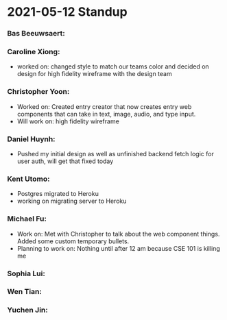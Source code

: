 # 2021-05-12 Standup

### **Bas Beeuwsaert:**

### **Caroline Xiong:**
- worked on: changed style to match our teams color and decided on design for high fidelity wireframe with the design team

### **Christopher Yoon:**
- Worked on: Created entry creator that now creates entry web components that can take in text, image, audio, and type input.
- Will work on: high fidelity wireframe

### **Daniel Huynh:**
- Pushed my initial design as well as unfinished backend fetch logic for user auth, will get that fixed today

### **Kent Utomo:**
- Postgres migrated to Heroku
- working on migrating server to Heroku

### **Michael Fu:**
- Work on: Met with Christopher to talk about the web component things. Added some custom temporary bullets.
- Planning to work on: Nothing until after 12 am because CSE 101 is killing me

### **Sophia Lui:** 

### **Wen Tian:**

### **Yuchen Jin:**